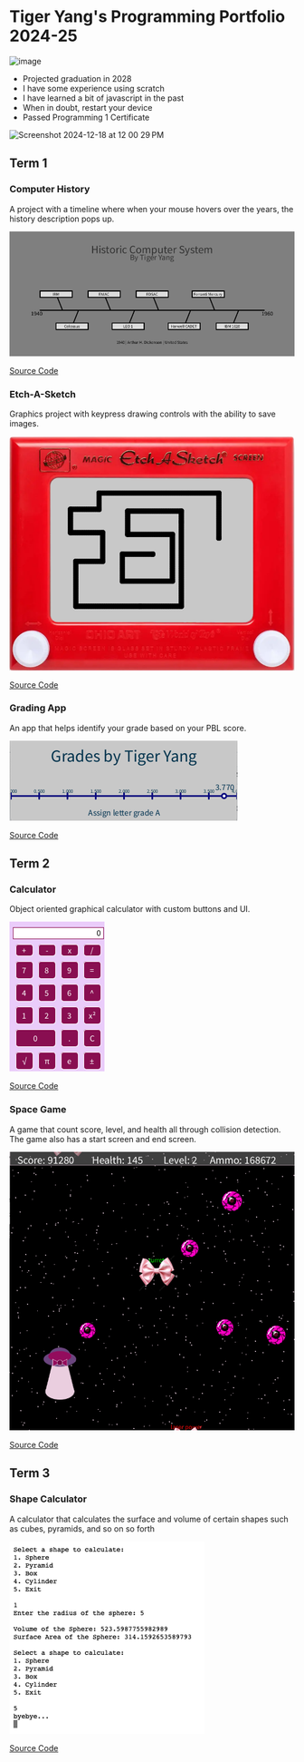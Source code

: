 # Tiger Yang's Programming Portfolio 2024-25

![image](https://github.com/user-attachments/assets/f907bdb6-799f-4306-a70f-ce043ced4180)


 * Projected graduation in 2028
 * I have some experience using scratch 
 * I have learned a bit of javascript in the past
 * When in doubt, restart your device
 * Passed Programming 1 Certificate

![Screenshot 2024-12-18 at 12 00 29 PM](https://github.com/user-attachments/assets/4396cafa-e9be-4ae6-92b6-5658e41e0603)



## Term 1 
### Computer History
A project with a timeline where when your mouse hovers over the years, the history description pops up.

![Running App](https://github.com/Yang775923/programmingportfolio/blob/main/images/ComputerHistory.png?raw=true)

[Source Code](https://github.com/Yang775923/programmingportfolio/blob/main/src/term1/Computer_History_Timeline_.pde)

### Etch-A-Sketch
Graphics project with keypress drawing controls with the ability to save images.

![Running App](https://github.com/Yang775923/programmingportfolio/blob/main/images/EtchASk.png?raw=true)

[Source Code](https://github.com/Yang775923/programmingportfolio/blob/main/src/term1/Etch_A_Sketch.pde)

### Grading App
An app that helps identify your grade based on your PBL score.

![Running App](https://github.com/Yang775923/programmingportfolio/blob/main/images/GradApp.png?raw=true)

[Source Code](https://github.com/Yang775923/programmingportfolio/blob/main/src/term1/Grading_App.pde)

## Term 2
### Calculator
Object oriented graphical calculator with custom buttons and UI.

![Running App](https://github.com/Yang775923/programmingportfolio/blob/main/images/Calc.png?raw=true)

[Source Code](https://github.com/Yang775923/programmingportfolio/blob/main/src/term2/CALCULATOR/CALCULATOR.pde)

### Space Game
A game that count score, level, and health all through collision detection. The game also has a start screen and end screen. 

![Running App](https://github.com/Yang775923/programmingportfolio/blob/main/images/Spacegame.png?raw=true)

[Source Code](https://github.com/Yang775923/programmingportfolio/tree/main/src/term2/SpaceGame)

## Term 3 
### Shape Calculator 
A calculator that calculates the surface and volume of certain shapes such as cubes, pyramids, and so on so forth

![Running App](https://github.com/Yang775923/programmingportfolio/blob/main/images/ShapeTester.png?raw=true)

[Source Code](https://github.com/Yang775923/programmingportfolio/tree/main/src/term3/ShapeTester)
